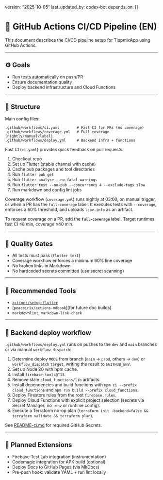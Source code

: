 version: "2025-10-05"
last_updated_by: codex-bot
depends_on: []

# 🚀 GitHub Actions CI/CD Pipeline (EN)

This document describes the CI/CD pipeline setup for TippmixApp using GitHub Actions.

---

## ⚙️ Goals

- Run tests automatically on push/PR
- Ensure documentation quality
- Deploy backend infrastructure and Cloud Functions

---

## 🧩 Structure

Main config files:

```
.github/workflows/ci.yaml        # Fast CI for PRs (no coverage)
.github/workflows/coverage.yml   # Full coverage (nightly/manual/label)
.github/workflows/deploy.yml     # Backend infra + functions
```

Fast CI (`ci.yaml`) provides quick feedback on pull requests:

1. Checkout repo
2. Set up Flutter (stable channel with cache)
3. Cache pub packages and tool directories
4. Run `flutter pub get`
5. Run `flutter analyze --no-fatal-warnings`
6. Run `flutter test --no-pub --concurrency 4 --exclude-tags slow`
7. Run markdown and config lint jobs

Coverage workflow (`coverage.yml`) runs nightly at 03:00, on manual trigger, or when a PR has the `full-coverage` label. It executes tests with `--coverage`, enforces a 60% threshold, and uploads `lcov.info` as an artifact.

To request coverage on a PR, add the **`full-coverage`** label. Target runtimes: fast CI ≤8 min, coverage ≤40 min.

---

## 🧪 Quality Gates

 - All tests must pass (`flutter test`)
 - Coverage workflow enforces a minimum 60% line coverage
- No broken links in Markdown
- No hardcoded secrets committed (use secret scanning)

---

## 🧰 Recommended Tools

- [`actions/setup-flutter`](https://github.com/marketplace/actions/setup-flutter)
- \[`peaceiris/actions-mdbook`]\(for future doc builds)
- `markdownlint`, `markdown-link-check`

---

## 🚀 Backend deploy workflow

`.github/workflows/deploy.yml` runs on pushes to the `dev` and `main` branches or via manual `workflow_dispatch`:

1. Determine deploy `MODE` from branch (`main` → `prod`, others → `dev`) or `workflow_dispatch` `target`, writing the result to `$GITHUB_ENV`.
2. Set up Node 20 with npm cache.
3. Install `firebase-tools@^13`.
4. Remove stale `cloud_functions/lib` artifacts.
5. Install dependencies and build functions with `npm ci --prefix cloud_functions` and `npm run build --prefix cloud_functions`.
6. Deploy Firestore rules from the root `firebase.rules`.
7. Deploy Cloud Functions with explicit project selection (secrets via Secret Manager; no `.env` or runtime config).
8. Execute a Terraform no-op plan (`terraform init -backend=false && terraform validate && terraform plan`).

See [README-ci.md](../../README-ci.md) for required GitHub Secrets.

---

## 🚧 Planned Extensions

- Firebase Test Lab integration (instrumentation)
- Codemagic integration for APK build (optional)
- Deploy Docs to GitHub Pages (via MkDocs)
- Pre-push hook: validate YAML + run lint locally
